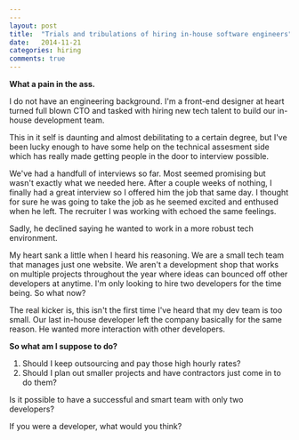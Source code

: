 ```yaml
---
---
layout: post
title:  "Trials and tribulations of hiring in-house software engineers"
date:   2014-11-21
categories: hiring
comments: true
---
```

**What a pain in the ass.**

I do not have an engineering background.  I'm a front-end designer at heart turned full blown CTO and tasked with hiring new tech talent to build our in-house development team.

This in it self is daunting and almost debilitating to a certain degree, but I've been lucky enough to have some help on the technical assesment side which has really made getting people in the door to interview possible.

We've had a handfull of interviews so far.  Most seemed promising but wasn't exactly what we needed here.  After a couple weeks of nothing, I finally had a great interview so I offered him the job that same day.  I thought for sure he was going to take the job as he seemed excited and enthused when he left.  The recruiter I was working with echoed the same feelings. 

Sadly, he declined saying he wanted to work in a more robust tech environment.

My heart sank a little when I heard his reasoning.  We are a small tech team that manages just  one website.  We aren't a development shop that works on multiple projects throughout the year where ideas can bounced off other developers at anytime.  I'm only looking to hire two developers for the time being.  So what now?

The real kicker is, this isn't the first time I've heard that my dev team is too small.  Our last in-house developer left the company basically for the same reason.  He wanted more interaction with other developers.

**So what am I suppose to do?**
1. Should I keep outsourcing and pay those high hourly rates?  
2. Should I plan out smaller projects and have contractors just come in to do them?

Is it possible to have a successful and smart team with only two developers?  

If you were a developer, what would you think?